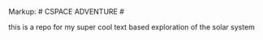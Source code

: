Markup: # CSPACE ADVENTURE #


this is a repo for my super cool text based exploration of the solar system
